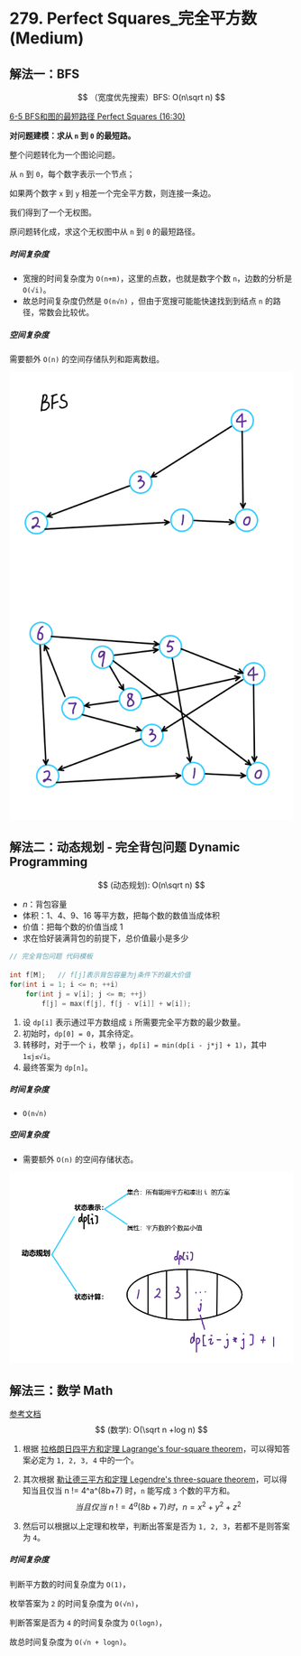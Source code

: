 # 279. Perfect Squares_完全平方数 (Medium)



## 解法一：BFS

$$
（宽度优先搜索）BFS: O(n\sqrt n)
$$

<u>6-5 BFS和图的最短路径 Perfect Squares (16:30)</u>

**对问题建模：求从 `n` 到 `0` 的最短路。**

整个问题转化为一个图论问题。

从 `n` 到 `0`，每个数字表示一个节点；

如果两个数字 `x` 到 `y` 相差一个完全平方数，则连接一条边。

我们得到了一个无权图。

原问题转化成，求这个无权图中从 `n` 到 `0` 的最短路径。



##### 时间复杂度

- 宽搜的时间复杂度为 `O(n+m)`，这里的点数，也就是数字个数 `n`，边数的分析是 `O(√i)`。
- 故总时间复杂度仍然是  `O(n√n)` ，但由于宽搜可能能快速找到到结点 `n` 的路径，常数会比较优。

##### 空间复杂度

需要额外 `O(n)` 的空间存储队列和距离数组。



![solve_1](https://raw.githubusercontent.com/KimmiGYH/LeetCode_Notes_Public/master/Section05_Solutions/0279_Perfect%20Squares_%E5%AE%8C%E5%85%A8%E5%B9%B3%E6%96%B9%E6%95%B0/solve_1.png)



## 解法二：动态规划 - 完全背包问题 Dynamic Programming

$$
(动态规划): O(n\sqrt n)
$$

- $n$：背包容量
- 体积：1、4、9、16 等平方数，把每个数的数值当成体积
- 价值：把每个数的价值当成 $1$
- 求在恰好装满背包的前提下，总价值最小是多少

```cpp
// 完全背包问题 代码模板

int f[M];   // f[j]表示背包容量为j条件下的最大价值
for(int i = 1; i <= n; ++i) 
    for(int j = v[i]; j <= m; ++j)
        f[j] = max(f[j], f[j - v[i]] + w[i]);
```

1. 设 `dp[i]` 表示通过平方数组成 `i` 所需要完全平方数的最少数量。
2. 初始时，`dp[0] = 0`，其余待定。
3. 转移时，对于一个 `i`，枚举 `j`，`dp[i] = min(dp[i - j*j] + 1)`，其中 `1≤j≤√i`。
4. 最终答案为 `dp[n]`。



##### 时间复杂度

- `O(n√n)`

##### 空间复杂度

- 需要额外 `O(n)` 的空间存储状态。



![solve_2](https://raw.githubusercontent.com/KimmiGYH/LeetCode_Notes_Public/master/Section05_Solutions/0279_Perfect%20Squares_%E5%AE%8C%E5%85%A8%E5%B9%B3%E6%96%B9%E6%95%B0/solve_2.png)



## 解法三：数学 Math

[参考文档](https://www.acwing.com/solution/content/300/)
$$
(数学): O(\sqrt n +log n)
$$

1. 根据 [拉格朗日四平方和定理 Lagrange's four-square theorem](https://en.wikipedia.org/wiki/Lagrange%27s_four-square_theorem)，可以得知答案必定为 `1, 2, 3, 4` 中的一个。

2. 其次根据 [勒让德三平方和定理 Legendre's three-square theorem](https://en.wikipedia.org/wiki/Legendre%27s_three-square_theorem)，可以得知当且仅当 n != 4^a^(8b+7) 时，`n` 能写成 `3` 个数的平方和。
   $$
   当且仅当 \ n  \ != 4^a (8b + 7) 时，n = x^2 + y ^2 + z^2
   $$
   
3. 然后可以根据以上定理和枚举，判断出答案是否为 `1, 2, 3`，若都不是则答案为 `4`。



##### 时间复杂度

判断平方数的时间复杂度为 `O(1)`，

枚举答案为 `2` 的时间复杂度为 `O(√n)`，

判断答案是否为 `4` 的时间复杂度为 `O(logn)`，

故总时间复杂度为 `O(√n + logn)`。









